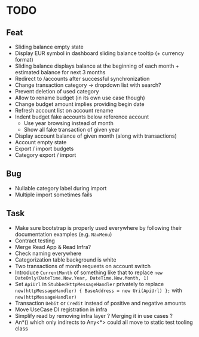 # TODO

## Feat

- Sliding balance empty state
- Display EUR symbol in dashboard sliding balance tooltip (+ currency format)
- Sliding balance displays balance at the beginning of each month + estimated balance for next 3 months
- Redirect to /accounts after successful synchronization
- Change transaction category -> dropdown list with search?
- Prevent deletion of used category
- Allow to rename budget (in its own use case though)
- Change budget amount implies providing begin date
- Refresh account list on account rename
- Indent budget fake accounts below reference account
    - Use year browsing instead of month
    - Show all fake transaction of given year
- Display account balance of given month (along with transactions)
- Account empty state
- Export / import budgets
- Category export / import

## Bug

- Nullable category label during import
- Multiple import sometimes fails

## Task

- Make sure bootstrap is properly used everywhere by following their documentation examples (e.g. `NavMenu`) 
- Contract testing
- Merge Read App & Read Infra?
- Check naming everywhere
- Categorization table background is white
- Two transactions of month requests on account switch
- Introduce `CurrentMonth` of something like that to replace `new DateOnly(DateTime.Now.Year, DateTime.Now.Month, 1)`
- Set `ApiUrl` in `StubbedHttpMessageHandler` privately to replace
  `new(httpMessageHandler) { BaseAddress = new Uri(ApiUrl) };` with `new(httpMessageHandler)`
- Transaction `Debit` or `Credit` instead of positive and negative amounts
- Move UseCase DI registration in infra
- Simplify read by removing infra layer ? Merging it in use cases ?
- An*() which only indirects to Any<*> could all move to static test tooling class 